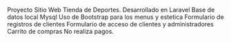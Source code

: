 Proyecto Sitio Web Tienda de Deportes.
Desarrollado en Laravel
Base de datos local Mysql
Uso de Bootstrap para los menus y estetica
Formulario de registros de clientes
Formulario de acceso de clientes y administradores
Carrito de compras
No realiza pagos.